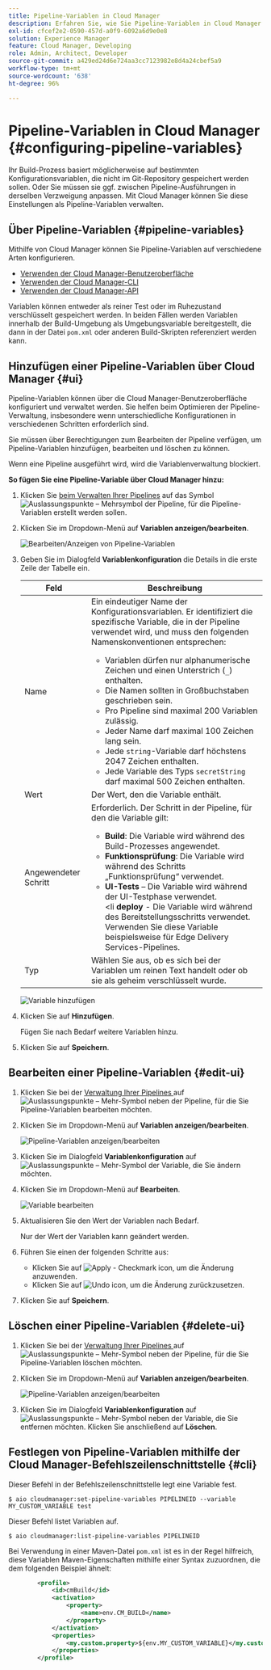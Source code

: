 ```yaml
---
title: Pipeline-Variablen in Cloud Manager
description: Erfahren Sie, wie Sie Pipeline-Variablen in Cloud Manager verwenden können, um bestimmte Konfigurationsvariablen für Ihren Build zu verwalten.
exl-id: cfcef2e2-0590-457d-a0f9-6092a6d9e0e8
solution: Experience Manager
feature: Cloud Manager, Developing
role: Admin, Architect, Developer
source-git-commit: a429ed24d6e724aa3cc7123982e8d4a24cbef5a9
workflow-type: tm+mt
source-wordcount: '638'
ht-degree: 96%

---
```


# Pipeline-Variablen in Cloud Manager {#configuring-pipeline-variables}

Ihr Build-Prozess basiert möglicherweise auf bestimmten Konfigurationsvariablen, die nicht im Git-Repository gespeichert werden sollen. Oder Sie müssen sie ggf. zwischen Pipeline-Ausführungen in derselben Verzweigung anpassen. Mit Cloud Manager können Sie diese Einstellungen als Pipeline-Variablen verwalten.

## Über Pipeline-Variablen {#pipeline-variables}

Mithilfe von Cloud Manager können Sie Pipeline-Variablen auf verschiedene Arten konfigurieren.

* [Verwenden der Cloud Manager-Benutzeroberfläche](#ui)
* [Verwenden der Cloud Manager-CLI](#cli)
* [Verwenden der Cloud Manager-API](https://developer.adobe.com/experience-cloud/cloud-manager/reference/api/#tag/Variables/operation/getPipelineVariables)

Variablen können entweder als reiner Test oder im Ruhezustand verschlüsselt gespeichert werden. In beiden Fällen werden Variablen innerhalb der Build-Umgebung als Umgebungsvariable bereitgestellt, die dann in der Datei `pom.xml` oder anderen Build-Skripten referenziert werden kann.

## Hinzufügen einer Pipeline-Variablen über Cloud Manager {#ui}

Pipeline-Variablen können über die Cloud Manager-Benutzeroberfläche konfiguriert und verwaltet werden. Sie helfen beim Optimieren der Pipeline-Verwaltung, insbesondere wenn unterschiedliche Konfigurationen in verschiedenen Schritten erforderlich sind.

Sie müssen über Berechtigungen zum Bearbeiten der Pipeline verfügen, um Pipeline-Variablen hinzufügen, bearbeiten und löschen zu können.

Wenn eine Pipeline ausgeführt wird, wird die Variablenverwaltung blockiert.

**So fügen Sie eine Pipeline-Variable über Cloud Manager hinzu:**

1. Klicken Sie [beim Verwalten Ihrer Pipelines](/help/implementing/cloud-manager/configuring-pipelines/managing-pipelines.md) auf das Symbol ![Auslassungspunkte – Mehrsymbol](https://spectrum.adobe.com/static/icons/workflow_18/Smock_More_18_N.svg) der Pipeline, für die Pipeline-Variablen erstellt werden sollen.

1. Klicken Sie im Dropdown-Menü auf **Variablen anzeigen/bearbeiten**.

   ![Bearbeiten/Anzeigen von Pipeline-Variablen](/help/implementing/cloud-manager/assets/pipeline-variables-view-edit.png)

1. Geben Sie im Dialogfeld **Variablenkonfiguration** die Details in die erste Zeile der Tabelle ein.

   | Feld | Beschreibung |
   | --- | --- |
   | Name | Ein eindeutiger Name der Konfigurationsvariablen. Er identifiziert die spezifische Variable, die in der Pipeline verwendet wird, und muss den folgenden Namenskonventionen entsprechen:<ul><li>Variablen dürfen nur alphanumerische Zeichen und einen Unterstrich (`_`) enthalten.</li><li>Die Namen sollten in Großbuchstaben geschrieben sein.</li><li>Pro Pipeline sind maximal 200 Variablen zulässig.</li><li>Jeder Name darf maximal 100 Zeichen lang sein.</li><li>Jede `string`-Variable darf höchstens 2047 Zeichen enthalten.</li><li>Jede Variable des Typs `secretString` darf maximal 500 Zeichen enthalten.</li></ul> |
   | Wert | Der Wert, den die Variable enthält. |
   | Angewendeter Schritt | Erforderlich. Der Schritt in der Pipeline, für den die Variable gilt:<ul><li>**Build**: Die Variable wird während des Build-Prozesses angewendet.</li><li>**Funktionsprüfung**: Die Variable wird während des Schritts „Funktionsprüfung“ verwendet.</li><li>**UI-Tests** – Die Variable wird während der UI-Testphase verwendet.</li>&lt;li **deploy** - Die Variable wird während des Bereitstellungsschritts verwendet. Verwenden Sie diese Variable beispielsweise für Edge Delivery Services-Pipelines.</li></ul> |
   | Typ | Wählen Sie aus, ob es sich bei der Variablen um reinen Text handelt oder ob sie als geheim verschlüsselt wurde. |

   ![Variable hinzufügen](/help/implementing/cloud-manager/assets/pipeline-variables-add-variable.png)

1. Klicken Sie auf **Hinzufügen**.

   Fügen Sie nach Bedarf weitere Variablen hinzu.

1. Klicken Sie auf **Speichern**.

## Bearbeiten einer Pipeline-Variablen {#edit-ui}

1. Klicken Sie bei der [Verwaltung Ihrer Pipelines ](/help/implementing/cloud-manager/configuring-pipelines/managing-pipelines.md) auf ![Auslassungspunkte – Mehr-Symbol](https://spectrum.adobe.com/static/icons/workflow_18/Smock_More_18_N.svg) neben der Pipeline, für die Sie Pipeline-Variablen bearbeiten möchten.

1. Klicken Sie im Dropdown-Menü auf **Variablen anzeigen/bearbeiten**.

   ![Pipeline-Variablen anzeigen/bearbeiten](/help/implementing/cloud-manager/assets/pipeline-variables-view-edit.png)

1. Klicken Sie im Dialogfeld **Variablenkonfiguration** auf ![Auslassungspunkte – Mehr-Symbol](https://spectrum.adobe.com/static/icons/workflow_18/Smock_More_18_N.svg) der Variable, die Sie ändern möchten.

1. Klicken Sie im Dropdown-Menü auf **Bearbeiten**.

   ![Variable bearbeiten](/help/implementing/cloud-manager/assets/pipeline-variables-edit.png)

1. Aktualisieren Sie den Wert der Variablen nach Bedarf.

   Nur der Wert der Variablen kann geändert werden.

1. Führen Sie einen der folgenden Schritte aus:

   * Klicken Sie auf ![Apply - Checkmark icon](https://spectrum.adobe.com/static/icons/workflow_18/Smock_Checkmark_18_N.svg), um die Änderung anzuwenden.
   * Klicken Sie auf ![Undo icon](https://spectrum.adobe.com/static/icons/workflow_18/Smock_Undo_18_N.svg), um die Änderung zurückzusetzen.

1. Klicken Sie auf **Speichern**.


## Löschen einer Pipeline-Variablen {#delete-ui}

1. Klicken Sie bei der [Verwaltung Ihrer Pipelines ](/help/implementing/cloud-manager/configuring-pipelines/managing-pipelines.md) auf ![Auslassungspunkte – Mehr-Symbol](https://spectrum.adobe.com/static/icons/workflow_18/Smock_More_18_N.svg) neben der Pipeline, für die Sie Pipeline-Variablen löschen möchten.

1. Klicken Sie im Dropdown-Menü auf **Variablen anzeigen/bearbeiten**.

   ![Pipeline-Variablen anzeigen/bearbeiten](/help/implementing/cloud-manager/assets/pipeline-variables-view-edit.png)

1. Klicken Sie im Dialogfeld **Variablenkonfiguration** auf ![Auslassungspunkte – Mehr-Symbol](https://spectrum.adobe.com/static/icons/workflow_18/Smock_More_18_N.svg) neben der Variable, die Sie entfernen möchten. Klicken Sie anschließend auf **Löschen**.

## Festlegen von Pipeline-Variablen mithilfe der Cloud Manager-Befehlszeilenschnittstelle {#cli}

Dieser Befehl in der Befehlszeilenschnittstelle legt eine Variable fest.

```shell
$ aio cloudmanager:set-pipeline-variables PIPELINEID --variable MY_CUSTOM_VARIABLE test
```

Dieser Befehl listet Variablen auf.

```shell
$ aio cloudmanager:list-pipeline-variables PIPELINEID
```

Bei Verwendung in einer Maven-Datei `pom.xml` ist es in der Regel hilfreich, diese Variablen Maven-Eigenschaften mithilfe einer Syntax zuzuordnen, die dem folgenden Beispiel ähnelt:

```xml
        <profile>
            <id>cmBuild</id>
            <activation>
                <property>
                    <name>env.CM_BUILD</name>
                </property>
            </activation>
            <properties>
                <my.custom.property>${env.MY_CUSTOM_VARIABLE}</my.custom.property> 
            </properties>
        </profile>
```
